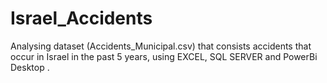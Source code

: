 # Israel_Accidents
Analysing dataset (Accidents_Municipal.csv) that consists accidents that occur in Israel in the past 5 years, using EXCEL, SQL SERVER and PowerBi Desktop
.

